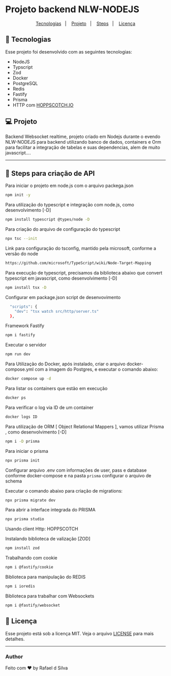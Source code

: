 # Projeto backend NLW-NODEJS

<p align="center">
  <a href="#-tecnologias">Tecnologias</a>&nbsp;&nbsp;&nbsp;|&nbsp;&nbsp;&nbsp;
  <a href="#-projeto">Projeto</a>&nbsp;&nbsp;&nbsp;|&nbsp;&nbsp;&nbsp;
  <a href="#-layout">Steps</a>&nbsp;&nbsp;&nbsp;|&nbsp;&nbsp;&nbsp;
  <a href="#memo-licença">Licença</a>
</p>

## 🚀 Tecnologias

Esse projeto foi desenvolvido com as seguintes tecnologias:

- NodeJS
- Typscript
- Zod
- Docker
- PostgreSQL
- Redis
- Fastify
- Prisma
- HTTP com [HOPPSCOTCH.IO](https://hoppscotch.io/)

## 💻 Projeto

Backend Websocket realtime, projeto criado em Nodejs durante o evendo NLW-NODEJS para backend utilizando banco de dados, containers e Orm para facilitar a integração de tabelas e suas dependencias, alem de muito javascript....


---

## 🎲 Steps para criação de API

Para iniciar o projeto em node.js com o arquivo packega.json
```bash
npm init -y
```

Para utilização do typescript e integração com node.js, como desenvolvimento [-D]

```bash
npm install typescript @types/node -D
```

Para criação do arquivo de configuração do typescript
```bash
npx tsc --init
```
Link para configuração do tsconfig, mantido pela microsoft, conforme a versão do node

```bash
https://github.com/microsoft/TypeScript/wiki/Node-Target-Mapping
```

Para execução de typescript, precisamos da biblioteca abaixo que convert typescript em javascript, como desenvolvimento [-D]
```bash
npm install tsx -D
```

Configurar em package.json script de desenvovimento
```bash
  "scripts": {
    "dev": "tsx watch src/http/server.ts"
  },
```

Framework Fastify
```bash
npm i fastify
```

Executar o servidor
```bash
npm run dev
```

Para Utilização do Docker, após instalado, criar o arquivo docker-compose.yml
com a imagem do Postgres, e executar o comando abaixo:
```bash
docker compose up -d
```

Para listar os containers que estão em execução
```bash
docker ps
```

Para verificar o log via ID de um container
```bash
docker logs ID
```

Para utilização de ORM [ Object Relational Mappers ], vamos utilizar Prisma
, como desenvolvimento [-D]
```bash
npm i -D prisma
```

Para iniciar o prisma
```bash
npx prisma init
```

Configurar arquivo .env com informações de user, pass e database conforme docker-compose
e na pasta `prisma` configurar o arquivo de schema

Executar o comando abaixo para criação de migrations:
```bash
npx prisma migrate dev
```

Para abrir a interface integrada do PRISMA
```bash
npx prisma studio
```

Usando client Http: HOPPSCOTCH

Instalando biblioteca de valização [ZOD]
```bash
npm install zod
```

Trabalhando com cookie
```bash
npm i @fastify/cookie
```

Biblioteca para manipulação do REDIS
```bash
npm i ioredis
```


Biblioteca para trabalhar com Websockets
```bash
npm i @fastify/websocket
```



## :memo: Licença

Esse projeto está sob a licença MIT. Veja o arquivo [LICENSE](.github/LICENSE.md) para mais detalhes.

---


### Author
Feito com ♥ by Rafael d Silva